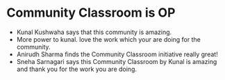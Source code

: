 # Community Classroom is OP

- Kunal Kushwaha says that this community is amazing.
- More power to kunal. love the work which your are doing for the community.
- Anirudh Sharma finds the Community Classroom initiative really great!
- Sneha Sarnagari says this Community Classroom by Kunal is amazing and thank you for the work you are doing.